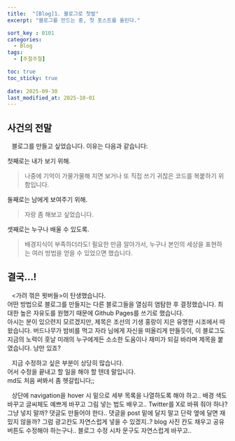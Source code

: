 ```yaml
---
title:  "[Blog]1. 블로그로 첫발"
excerpt: "블로그를 만드는 중, 첫 포스트를 올린다."

sort_key : 0101
categories:
  - Blog
tags:
  - [주절주절]

toc: true
toc_sticky: true
 
date: 2025-09-30
last_modified_at: 2025-10-01
---
```


## 사건의 전말
⠀블로그를 만들고 싶었습니다. 이유는 다음과 같습니다:

첫째로는 내가 보기 위해.  
>나중에 기억이 가물가물해 지면 보거나 또 직접 쓰기 귀찮은 코드를 복붙하기 위함입니다.

둘째로는 남에게 보여주기 위해.  
>자랑 좀 해보고 싶었습니다.

셋째로는 누구나 배울 수 있도록.  
>배경지식이 부족하더라도! 필요한 만큼 알아가서, 누구나 본인의 세상을 표현하는 여러 방법을 얻을 수 있었으면 했습니다.

## 결국...!
⠀&lt;가려 꺾은 묏버들&gt;이 탄생했습니다.  
어떤 방법으로 블로그를 만들지는 다른 블로그들을 열심히 염탐한 후 결정했습니다. 최대한 높은 자유도를 원했기 때문에 Github Pages를 쓰기로 했습니다.  
아시는 분이 있으련지 모르겠지만, 제목은 조선의 기생 홍랑이 지은 유명한 시조에서 따왔습니다. 버드나무가 밤비를 먹고 자라 님에게 자신을 떠올리게 만들듯이, 이 블로그도 지금의 노력이 훗날 미래의 누구에게든 소소한 도움이나 재미가 되길 바라며 제목을 붙였습니다. 낭만 있죠?

⠀지금 수정하고 싶은 부분이 상당히 많습니다.  
어서 수정을 끝내고 할 일을 해야 할 텐데 말입니다.  
md도 처음 써봐서 좀 헷갈립니다;;

⠀상단에 navigation을 hover 시 밑으로 세부 목록을 나열하도록 해야 하고.. 배경 색도 바꾸고 글씨체도 예쁘게 바꾸고 그림 넣는 법도 배우고.. Twitter를 X로 바꿔 줘야 하나? 그냥 넣지 말까? 댓글도 만들어야 한다.. 댓글을 post 밑에 달지 말고 단락 옆에 달면 재밌지 않을까? 그럼 광고칸도 자연스럽게 넣을 수 있겠지..? blog 사진 칸도 채우고 공유 버튼도 수정해야 하는구나.. 블로그 수정 시차 문구도 자연스럽게 바꾸고..